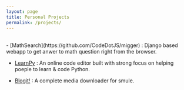 ```yaml
---
layout: page
title: Personal Projects
permalink: /projects/
---
```

<br>
- [MathSearch](https://github.com/CodeDotJS/migger)  : Django based webapp to get anwer to math question right from the browser.

- [LearnPy](https://github.com/CodeDotJS/image-of) : An online code editor built with strong focus on helping poeple to learn & code Python.

- [Blogit!](https://github.com/CodeDotJS/smule) : A complete media downloader for smule.

